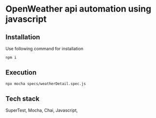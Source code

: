 # OpenWeather api automation using javascript

## Installation

Use following command for installation

```bash
npm i 
```

## Execution

```bash
npx mocha specs/weatherDetail.spec.js 
```


## Tech stack

SuperTest,
Mocha,
Chai,
Javascript,